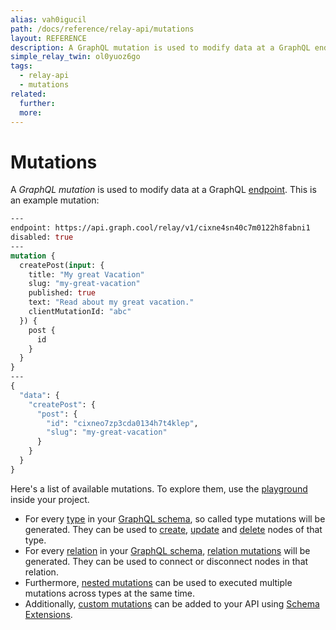 ```yaml
---
alias: vah0igucil
path: /docs/reference/relay-api/mutations
layout: REFERENCE
description: A GraphQL mutation is used to modify data at a GraphQL endpoint.
simple_relay_twin: ol0yuoz6go
tags:
  - relay-api
  - mutations
related:
  further:
  more:
---
```


# Mutations

A *GraphQL mutation* is used to modify data at a GraphQL [endpoint](!alias-yahph3foch#project-endpoints). This is an example mutation:

```graphql
---
endpoint: https://api.graph.cool/relay/v1/cixne4sn40c7m0122h8fabni1
disabled: true
---
mutation {
  createPost(input: {
    title: "My great Vacation"
    slug: "my-great-vacation"
    published: true
    text: "Read about my great vacation."
    clientMutationId: "abc"
  }) {
    post {
      id
    }
  }
}
---
{
  "data": {
    "createPost": {
      "post": {
        "id": "cixneo7zp3cda0134h7t4klep",
        "slug": "my-great-vacation"
      }
    }
  }
}
```

Here's a list of available mutations. To explore them, use the [playground](!alias-oe1ier4iej) inside your project.

* For every [type](!alias-ij2choozae) in your [GraphQL schema](!alias-ahwoh2fohj), so called type mutations will be generated. They can be used to [create](), [update]() and [delete]() nodes of that type.
* For every [relation](!alias-goh5uthoc1) in your [GraphQL schema](!alias-ahwoh2fohj), [relation mutations]() will be generated. They can be used to connect or disconnect nodes in that relation.
* Furthermore, [nested mutations]() can be used to executed multiple mutations across types at the same time.
* Additionally, [custom mutations]() can be added to your API using [Schema Extensions]().
